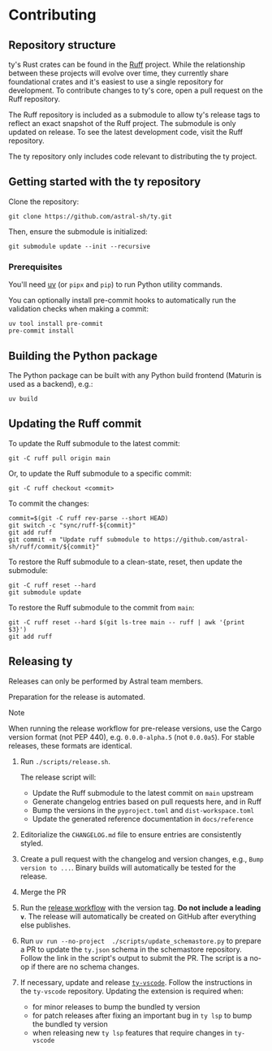 # Contributing

## Repository structure

ty's Rust crates can be found in the [Ruff](https://github.com/astral-sh/ruff) project. While the
relationship between these projects will evolve over time, they currently share foundational crates
and it's easiest to use a single repository for development. To contribute changes to ty's core,
open a pull request on the Ruff repository.

The Ruff repository is included as a submodule to allow ty's release tags to reflect an exact
snapshot of the Ruff project. The submodule is only updated on release. To see the latest
development code, visit the Ruff repository.

The ty repository only includes code relevant to distributing the ty project.

## Getting started with the ty repository

Clone the repository:

```shell
git clone https://github.com/astral-sh/ty.git
```

Then, ensure the submodule is initialized:

```shell
git submodule update --init --recursive
```

### Prerequisites

You'll need [uv](https://docs.astral.sh/uv/getting-started/installation/) (or `pipx` and `pip`) to
run Python utility commands.

You can optionally install pre-commit hooks to automatically run the validation checks
when making a commit:

```shell
uv tool install pre-commit
pre-commit install
```

## Building the Python package

The Python package can be built with any Python build frontend (Maturin is used as a backend), e.g.:

```shell
uv build
```

## Updating the Ruff commit

To update the Ruff submodule to the latest commit:

```shell
git -C ruff pull origin main
```

Or, to update the Ruff submodule to a specific commit:

```shell
git -C ruff checkout <commit>
```

To commit the changes:

```shell
commit=$(git -C ruff rev-parse --short HEAD)
git switch -c "sync/ruff-${commit}"
git add ruff
git commit -m "Update ruff submodule to https://github.com/astral-sh/ruff/commit/${commit}"
```

To restore the Ruff submodule to a clean-state, reset, then update the submodule:

```shell
git -C ruff reset --hard
git submodule update
```

To restore the Ruff submodule to the commit from `main`:

```shell
git -C ruff reset --hard $(git ls-tree main -- ruff | awk '{print $3}')
git add ruff
```

## Releasing ty

Releases can only be performed by Astral team members.

Preparation for the release is automated.

> [!NOTE]
> When running the release workflow for pre-release versions, use the Cargo version format (not PEP
> 440), e.g. `0.0.0-alpha.5` (not `0.0.0a5`). For stable releases, these formats are identical.

1. Run `./scripts/release.sh`.

    The release script will:

    - Update the Ruff submodule to the latest commit on `main` upstream
    - Generate changelog entries based on pull requests here, and in Ruff
    - Bump the versions in the `pyproject.toml` and `dist-workspace.toml`
    - Update the generated reference documentation in `docs/reference`

1. Editorialize the `CHANGELOG.md` file to ensure entries are consistently styled.

1. Create a pull request with the changelog and version changes, e.g., `Bump version to ...`.
    Binary builds will automatically be tested for the release.

1. Merge the PR

1. Run the [release workflow](https://github.com/astral-sh/ty/actions/workflows/release.yml) with the version
    tag. **Do not include a leading `v`**. The release will automatically be created on GitHub after
    everything else publishes.

1. Run `uv run --no-project  ./scripts/update_schemastore.py` to prepare a PR to update the `ty.json` schema in the schemastore repository.
    Follow the link in the script's output to submit the PR. The script is a no-op if there are no schema changes.

1. If necessary, update and release [`ty-vscode`](https://github.com/astral-sh/ty-vscode).
    Follow the instructions in the `ty-vscode` repository. Updating the extension is required when:

    - for minor releases to bump the bundled ty version
    - for patch releases after fixing an important bug in `ty lsp` to bump the bundled ty version
    - when releasing new `ty lsp` features that require changes in `ty-vscode`
